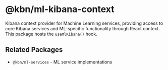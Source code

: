 # @kbn/ml-kibana-context

Kibana context provider for Machine Learning services, providing access to core Kibana services and ML-specific functionality through React context. This package hosts the `useMlKibana()` hook.

## Related Packages

- `@kbn/ml-services` - ML service implementations
